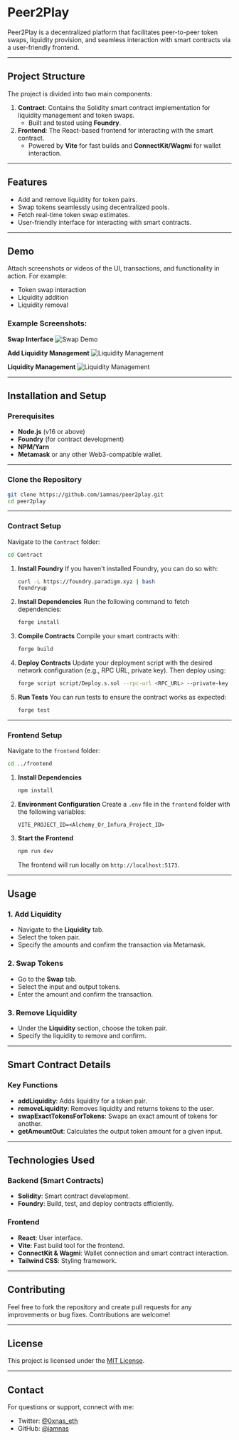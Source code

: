 # **Peer2Play**

Peer2Play is a decentralized platform that facilitates peer-to-peer token swaps, liquidity provision, and seamless interaction with smart contracts via a user-friendly frontend.

---

## **Project Structure**

The project is divided into two main components:

1. **Contract**: Contains the Solidity smart contract implementation for liquidity management and token swaps.
   - Built and tested using **Foundry**.
2. **Frontend**: The React-based frontend for interacting with the smart contract.
   - Powered by **Vite** for fast builds and **ConnectKit/Wagmi** for wallet interaction.

---

## **Features**

- Add and remove liquidity for token pairs.
- Swap tokens seamlessly using decentralized pools.
- Fetch real-time token swap estimates.
- User-friendly interface for interacting with smart contracts.

---

## **Demo**

Attach screenshots or videos of the UI, transactions, and functionality in action. For example:

- Token swap interaction
- Liquidity addition
- Liquidity removal

### Example Screenshots:

**Swap Interface**
![Swap Demo](demo/swap-screenshot.png)

**Add Liquidity Management**
![Liquidity Management](demo/liquidity-add.png)

**Liquidity Management**
![Liquidity Management](demo/liquidity-remove.png)

---

## **Installation and Setup**

### Prerequisites
- **Node.js** (v16 or above)
- **Foundry** (for contract development)
- **NPM/Yarn**
- **Metamask** or any other Web3-compatible wallet.

---

### **Clone the Repository**
```bash
git clone https://github.com/iamnas/peer2play.git
cd peer2play
```

---

### **Contract Setup**

Navigate to the `Contract` folder:

```bash
cd Contract
```

1. **Install Foundry**
   If you haven't installed Foundry, you can do so with:
   ```bash
   curl -L https://foundry.paradigm.xyz | bash
   foundryup
   ```

2. **Install Dependencies**
   Run the following command to fetch dependencies:
   ```bash
   forge install
   ```

3. **Compile Contracts**
   Compile your smart contracts with:
   ```bash
   forge build
   ```

4. **Deploy Contracts**
   Update your deployment script with the desired network configuration (e.g., RPC URL, private key). Then deploy using:
   ```bash
   forge script script/Deploy.s.sol --rpc-url <RPC_URL> --private-key <PRIVATE_KEY> --broadcast
   ```

5. **Run Tests**
   You can run tests to ensure the contract works as expected:
   ```bash
   forge test
   ```

---

### **Frontend Setup**

Navigate to the `frontend` folder:

```bash
cd ../frontend
```

1. **Install Dependencies**
   ```bash
   npm install
   ```

2. **Environment Configuration**
   Create a `.env` file in the `frontend` folder with the following variables:
   ```plaintext
   VITE_PROJECT_ID=<Alchemy_Or_Infura_Project_ID>
   ```

3. **Start the Frontend**
   ```bash
   npm run dev
   ```

   The frontend will run locally on `http://localhost:5173`.

---

## **Usage**

### 1. **Add Liquidity**
- Navigate to the **Liquidity** tab.
- Select the token pair.
- Specify the amounts and confirm the transaction via Metamask.

### 2. **Swap Tokens**
- Go to the **Swap** tab.
- Select the input and output tokens.
- Enter the amount and confirm the transaction.

### 3. **Remove Liquidity**
- Under the **Liquidity** section, choose the token pair.
- Specify the liquidity to remove and confirm.

---

## **Smart Contract Details**

### Key Functions
- **addLiquidity**: Adds liquidity for a token pair.
- **removeLiquidity**: Removes liquidity and returns tokens to the user.
- **swapExactTokensForTokens**: Swaps an exact amount of tokens for another.
- **getAmountOut**: Calculates the output token amount for a given input.

---

## **Technologies Used**

### Backend (Smart Contracts)
- **Solidity**: Smart contract development.
- **Foundry**: Build, test, and deploy contracts efficiently.

### Frontend
- **React**: User interface.
- **Vite**: Fast build tool for the frontend.
- **ConnectKit & Wagmi**: Wallet connection and smart contract interaction.
- **Tailwind CSS**: Styling framework.

---

## **Contributing**

Feel free to fork the repository and create pull requests for any improvements or bug fixes. Contributions are welcome!

---

## **License**

This project is licensed under the [MIT License](LICENSE).

---

## **Contact**

For questions or support, connect with me:

- Twitter: [@0xnas_eth](https://twitter.com/0xnas_eth)
- GitHub: [@iamnas](https://github.com/iamnas)
